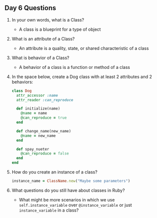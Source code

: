 ## Day 6 Questions

1. In your own words, what is a Class?

   - A class is a blueprint for a type of object

1. What is an attribute of a Class?

   - An attribute is a quality, state, or shared characteristic of a class

1. What is behavior of a Class?

   - A behavior of a class is a function or method of a class

1. In the space below, create a Dog class with at least 2 attributes and 2 behaviors:

   ```Ruby
   class Dog
     attr_accessor :name
     attr_reader :can_reproduce

     def initialize(name)
       @name = name
       @can_reproduce = true
     end

     def change_name(new_name)
       @name = new_name
     end

     def spay_nueter
       @can_reproduce = false
     end
   end
   ```

1. How do you create an instance of a class?

   ```Ruby
   instance_name = ClassName.new("Maybe some parameters")
   ```

1. What questions do you still have about classes in Ruby?

   - What might be more scenarios in which we use `self.instance_variable` over `@instance_variable` or just `instance_variable` in a class?
